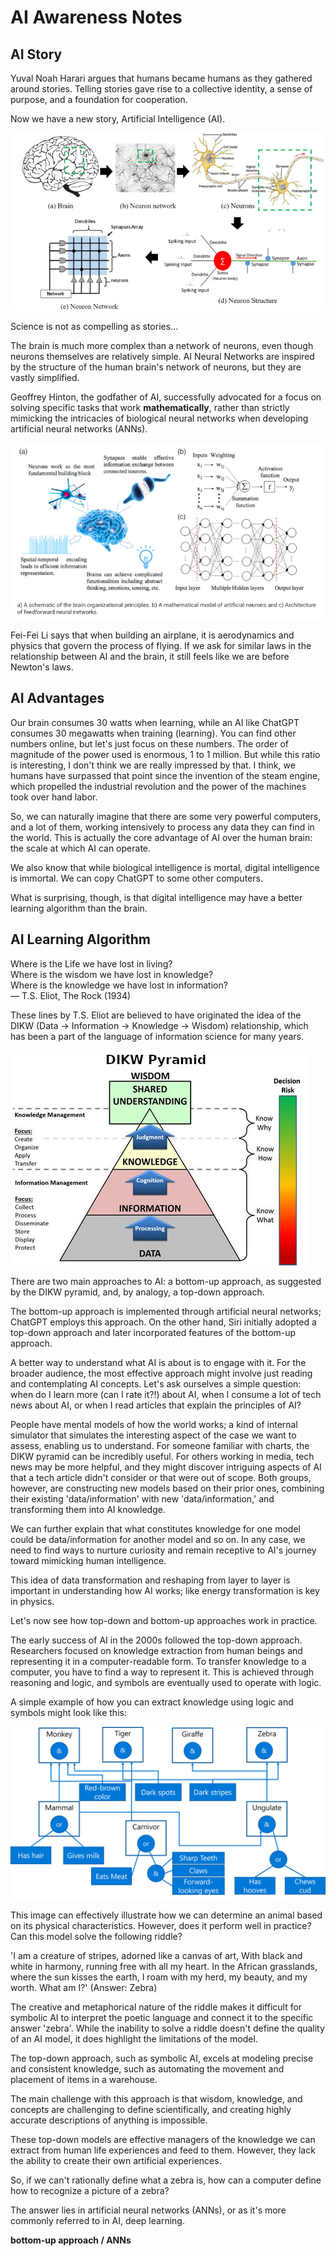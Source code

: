 # AI Awareness Notes

## AI Story
Yuval Noah Harari argues that humans became humans as they gathered around stories. Telling stories gave rise to a collective identity, a sense of purpose, and a foundation for cooperation. 

Now we have a new story, Artificial Intelligence (AI).

![](/attachments/brain-and-neural-network.png)

Science is not as compelling as stories...

The brain is much more complex than a network of neurons, even though neurons themselves are relatively simple. AI Neural Networks are inspired by the structure of the human brain's network of neurons, but they are vastly simplified.

Geoffrey Hinton, the godfather of AI, successfully advocated for a focus on solving specific tasks that work **mathematically**, rather than strictly mimicking the intricacies of biological neural networks when developing artificial neural networks (ANNs).

![](/attachments/neural-networks-and-mathematical-model.png)

Fei-Fei Li says that when building an airplane, it is aerodynamics and physics that govern the process of flying. If we ask for similar laws in the relationship between AI and the brain, it still feels like we are before Newton's laws. 

## AI Advantages
Our brain consumes 30 watts when learning, while an AI like ChatGPT consumes 30 megawatts when training (learning). You can find other numbers online, but let's just focus on these numbers. The order of magnitude of the power used is enormous, 1 to 1 million. But while this ratio is interesting, I don't think we are really impressed by that. I think, we humans have surpassed that point since the invention of the steam engine, which propelled the industrial revolution and the power of the machines took over hand labor.

So, we can naturally imagine that there are some very powerful computers, and a lot of them, working intensively to process any data they can find in the world. This is actually the core advantage of AI over the human brain: the scale at which AI can operate.

We also know that while biological intelligence is mortal, digital intelligence is immortal. We can copy ChatGPT to some other computers.

What is surprising, though, is that digital intelligence may have a better learning algorithm than the brain. 

## AI Learning Algorithm
Where is the Life we have lost in living?</br>
Where is the wisdom we have lost in knowledge?</br>
Where is the knowledge we have lost in information?</br>
― T.S. Eliot, The Rock (1934)

These lines by T.S. Eliot are believed to have originated the idea of the DIKW (Data → Information → Knowledge → Wisdom) relationship, which has been a part of the language of information science for many years.

![](/attachments/DIKW-pyramid.png)


There are two main approaches to AI: a bottom-up approach, as suggested by the DIKW pyramid, and, by analogy, a top-down approach.

The bottom-up approach is implemented through artificial neural networks; ChatGPT employs this approach. On the other hand, Siri initially adopted a top-down approach and later incorporated features of the bottom-up approach.

A better way to understand what AI is about is to engage with it. For the broader audience, the most effective approach might involve just reading and contemplating AI concepts. Let's ask ourselves a simple question: when do I learn more (can I rate it?!) about AI, when I consume a lot of tech news about AI, or when I read articles that explain the principles of AI? 

People have mental models of how the world works; a kind of internal simulator that simulates the interesting aspect of the case we want to assess, enabling us to understand. For someone familiar with charts, the DIKW pyramid can be incredibly useful. For others working in media, tech news may be more helpful, and they might discover intriguing aspects of AI that a tech article didn't consider or that were out of scope. Both groups, however, are constructing new models based on their prior ones, combining their existing 'data/information' with new 'data/information,' and transforming them into AI knowledge. 

We can further explain that what constitutes knowledge for one model could be data/information for another model and so on. In any case, we need to find ways to nurture curiosity and remain receptive to AI's journey toward mimicking human intelligence.

This idea of data transformation and reshaping from layer to layer is important in understanding how AI works; like energy transformation is key in physics.

Let's now see how top-down and bottom-up approaches work in practice.

The early success of AI in the 2000s followed the top-down approach. Researchers focused on knowledge extraction from human beings and representing it in a computer-readable form. To transfer knowledge to a computer, you have to find a way to represent it. This is achieved through reasoning and logic, and symbols are eventually used to operate with logic.

A simple example of how you can extract knowledge using logic and symbols might look like this:

![](/attachments/and-or-tree.png)

This image can effectively illustrate how we can determine an animal based on its physical characteristics. However, does it perform well in practice? Can this model solve the following riddle?

'I am a creature of stripes, adorned like a canvas of art,
With black and white in harmony, running free with all my heart.
In the African grasslands, where the sun kisses the earth,
I roam with my herd, my beauty, and my worth.
What am I?' (Answer: Zebra)

The creative and metaphorical nature of the riddle makes it difficult for symbolic AI to interpret the poetic language and connect it to the specific answer 'zebra'. While the inability to solve a riddle doesn't define the quality of an AI model, it does highlight the limitations of the model.

The top-down approach, such as symbolic AI, excels at modeling precise and consistent knowledge, such as automating the movement and placement of items in a warehouse.

The main challenge with this approach is that wisdom, knowledge, and concepts are challenging to define scientifically, and creating highly accurate descriptions of anything is impossible.

These top-down models are effective managers of the knowledge we can extract from human life experiences and feed to them. However, they lack the ability to create their own artificial experiences.

So, if we can't rationally define what a zebra is, how can a computer define how to recognize a picture of a zebra?

The answer lies in artificial neural networks (ANNs), or as it's more commonly referred to in AI, deep learning.

**bottom-up approach / ANNs**



